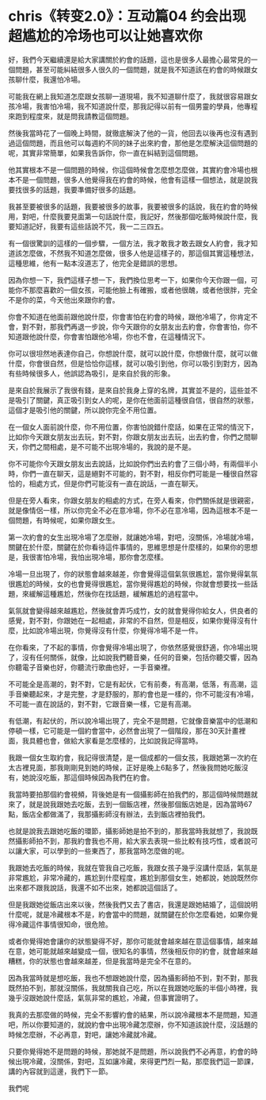 # chris《转变2.0》：互动篇04 约会出现超尴尬的冷场也可以让她喜欢你

好，我們今天繼續還是給大家講關於約會的話題，這也是很多人最擔心最常見的一個問題，甚至可能糾結很多人很久的一個問題，就是我不知道該在約會的時候跟女孩聊什麼，我還怕冷場。

可能我在網上我知道怎麼跟女孩聊一道現場，我不知道聊什麼了，我就很容易跟女孩冷場，我害怕冷場，我不知道說什麼，那我記得以前有一個男靈的學員，他專程來跑到程度來，就是問我請教這個問題。

然後我當時花了一個晚上時間，就徹底解決了他的一貨，他回去以後再也沒有遇到過這個問題，而且他可以每週約不同的妹子出來約會，那他是怎麼解決這個問題的呢，其實非常簡單，如果我告訴你，你一直在糾結到這個問題。

他其實根本不是一個問題的時候，你這個時候會怎麼想怎麼做，其實約會冷場也根本不是一個問題，很多人他覺得我在約會的時候，他會有這樣一個想法，就是說我要找很多的話題，我要準備好很多的話題。

我甚至要被很多的話題，我要被很多的故事，我要被很多的話說，我在約會的時候用，對吧，什麼我要見面第一句話說什麼，我記好，然後那個吃飯時候說什麼，我要知道記好，我要有這些話說不咒，我一二三四五。

有一個很驚訓的這樣的一個步驟，一個方法，我才敢我才敢去跟女人約會，我才知道該怎麼做，不然我不知道怎麼做，很多人他是這樣子的，那這個其實這種想法，這種思維，他有一點本沒道志了，他完全是錯誤的思想。

因為你想一下，我們這樣子想一下，我們換位思考一下，如果你今天你跟一個，可能你不那麼喜歡的一個女孩，可能他臉上有確搬，或者他很醜，或者他很胖，完全不是你的菜，今天他出來跟你約會。

你會不知道在他面前跟他說什麼，你會害怕在約會的時候，跟他冷場了，你肯定不會，對不對，那我們再退一步說，你今天跟你的女朋友出去約會，你會害怕，你不知道跟他說什麼，你會害怕跟他冷場，你也不會，在這種情況下。

你可以很坦然地表達你自己，你想說什麼，就可以說什麼，你想做什麼，就可以做什麼，你會很自然，但是恰恰你這樣，就可以吸引到他，你可以吸引到對方，因為有些時候很多人，他誤認為吸引，是來自於我的形象。

是來自於我展示了我很有錢，是來自於我身上穿的名牌，其實並不是的，這些並不是吸引了關鍵，真正吸引到女人的呢，是你在他面前這種很自信，很自然的狀態，這個才是吸引他的關鍵，所以說你完全不用位置。

在一個女人面前說什麼，你不用位置，你害怕說錯什麼話，如果在正常的情況下，比如你今天跟女朋友出去玩，對不對，你跟女朋友出去玩，出去約會，你們之間聊天，你們之間相處，是不可能不出現冷場的，我說的是不是。

你不可能你今天跟女朋友出去說話，比如說你們出去約會了三個小時，有兩個半小時，你們一直在聊天，這是絕對不可能的，對不對，相反你們可能是一種很自然容恰的，相處方式，但是你們可能沒有一直在說話，一直在聊天。

但是在旁人看來，你跟女朋友的相處的方式，在旁人看來，你們關係就是很親密，就是像情侶一樣，所以你完全不必在意冷場，你不必在意冷場，因為這根本不是一個問題，有時候呢，如果你跟女生。

第一次約會的女生出現冷場了怎麼辦，就讓她冷場，對吧，沒關係，冷場就冷場，關鍵在於什麼，關鍵在於你看待這件事情的，思維思想是什麼樣的，如果你的思想是，我很害怕冷場，我怕出現冷場，那你會怎麼樣。

冷場一旦出現了，你的狀態會越來越差，你會覺得這個氣氛很尷尬，當你覺得氣氛很尷尬的時候，女的也會覺得很尷尬，當你覺得尷尬的時候，你就會想要找一些話題，來緩解這種尷尬，然後你在找話題，緩解尷尬的過程當中。

氣氛就會變得越來越尷尬，然後就會弄巧成竹，女的就會覺得你給女人，供良者的感覺，對不對，你跟她在一起相處，非常的不自然，但是相反，如果你覺得沒有什麼，比如說冷場出現，你覺得沒有什麼，你覺得冷場不是一件。

在你看來，了不起的事情，你會覺得冷場出現了，你依然感覺很舒適，你冷場出現了，沒有任何關係，就像，比如說我們聽音樂，任何的音樂，包括你聽交響，因為你聽電子音樂也好，你聽流行歌曲也好，一手音樂裡。

不可能全是高潮的，對不對，它是有起伏，它有前奏，有高潮，低落，有高潮，這手音樂聽起來，才是完整，才是舒服的，那約會也是一樣的，你不可能沒有冷場，不可能一直在說話的，對不對，它跟音樂一樣，它是有高潮。

有低潮，有起伏的，所以說冷場出現了，完全不是問題，它就像音樂當中的低潮和停頓一樣，它可能是一個約會當中，必然會出現了一個階段，那在30天計畫裡面，我具體也會，做給大家看是怎麼樣的，比如說我記得當時。

我跟一個女生取約會，我記得很清楚，是一個成都的一個女孩，我跟她第一次約在太古裡見面，那我剛剛見到她的時候，正好是晚上6點多了，然後我問她吃飯沒有，她說沒吃飯，那這個時候因為我們在約會。

我當時要拍那個約會視頻，背後她是有一個攝影師在拍我們的，那這個時候問題就來了，就是說我跟她去吃飯，去到一個飯店裡，然後那個飯店她是，因為當時67點，飯店全都做滿了，我那攝影師沒有辦法，去到飯店裡拍我們。

也就是說我去跟她吃飯的環節，攝影師她是拍不到的，那我當時我就想了，我說既然攝影師拍不到，那我約會我也不用，給大家去表現一些比較有技巧性，或者說可以讓大家，可以學到的一些東西了，那我當時怎麼做的呢。

我跟她去吃飯的時候，我就在管我自己吃飯，我跟女孩子幾乎沒講什麼話，氣氛是非常尷尬，非常冷藏的，尷尬到什麼程度，尷尬到那個女生，她都說，她說既然你出來都不跟我說話，我還不如不出來，她都說這個話了。

但是我跟她從飯店出來以後，然後我們又去了書店，我還是跟她結婚了，這個說明什麼呢，就是冷藏根本不是，約會當中的問題，就關鍵在於你怎麼看她，如果你覺得冷藏這件事情很知命，很危險。

或者你覺得她會讓你的狀態變得不好，那你可能就會越來越在意這個事情，越來越在意，她可能就越來越變成一個，很知名的事情，然後相反你的約會，就會越來越糟糕，你的狀態也會越來越差，但是我當時是完全不在意的。

因為我當時就是想吃飯，我也不想跟她說什麼，因為攝影師拍不到，對不對，那我既然拍不到，那就沒關係，我就關我自己吃，所以在我跟她吃飯的半個小時裡，我幾乎沒跟她說什麼話，氣氛非常的尷尬，冷藏，但事實證明了。

我真的去那麼做的時候，完全不影響約會的結果，所以說冷藏根本不是問題，知道吧，所以你要知道的，就說約會中出現冷藏怎麼辦，你不知道該說什麼，沒話題的時候怎麼辦，不必再意，對吧，讓她冷藏就冷藏。

只要你覺得她不是問題的時候，那她就不是問題，所以說我們不必再意，約會的時候出現冷藏，沒關係，對吧，互如讓冷藏，來得更門烈一點，那麼我們這一節課，講的內容就到這邊，我們下一節。

我們呢